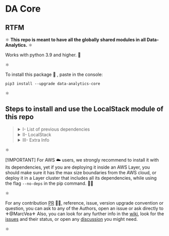 <h1>DA Core</h1>
<h2>RTFM</h2>
⚛️ <b>This repo is meant to have all the globally shared modules in all Data-Analytics.</b> ⚛️

Works with python 3.9 and higher. 💪

⚛️

To install this package 💯 , paste in the console:

 <code>pip3 install --upgrade data-analytics-core</code> 

⚛️

<summary><h2>Steps to install and use the LocalStack module of this repo</h2></summary><blockquote>
    <details><summary>I- List of previous dependencies</summary>
        <ol>
        <li><a href="https://brew.sh/">Brew</a></li>
        <li><a href="https://docs.docker.com/desktop/install/mac-install/">Docker Desktop</a></li>
        <li>Download <a href="https://www.python.org/downloads/release/python-3916/">Python 3.9.16</a></li>
        </ol>
    </details>
    <details><summary>II- LocalStack</summary>
        To be able to use LocalStack docker instances, execute:
        <br><code>pip install localstack</code>
        <br>Then use (if you don't own a PRO account of LS):
        <br><code>docker image pull localstack/localstack:0.14.2</code>
        <br>Else use:
        <br><code>docker image pull localstack/localstack-pro:3.2.0</code>
        <br>You can also use a specific LS big data image (try the<code>latest-bigdata</code> version for cool stuff testing) or any other version of your will 
    </details>
    <details><summary>III- Extra Info</summary>
        <ol>
        Before starting, open docker desktop and initialize (run) a container of the LS image.
        It is usually called <code>AWSLocalStackMock</code>
        <br>Keep in mind that if you are willing to use a pro version, you'll need to state an environment variable called:
        <br><code>LOCALSTACK_AUTH_TOKEN</code> filled with your personal LS PRO token.
        </ol>
    </details>
  </blockquote>

⚛️

[!IMPORTANT] For AWS :cloud: users, we strongly recommend to install it with its dependencies, 
yet if you are deploying it inside an AWS Layer, you should make sure it has the max size boundaries from the AWS cloud,
or deploy it in a Layer cluster that includes all its dependencies, while using the flag 
<code>--no-deps</code> in the pip command. 🧑‍🔧

⚛️

For any contribution [PR](https://github.com/seatcode/data-analytics-core/pulls) 🧑‍💻, reference, 
issue, version upgrade convention or question, you can ask to any of the Authors, open an issue or
 ask directly to ⚜️@MarcVea⚜️️
Also, you can look for any further info in the [wiki](https://github.com/seatcode/data-analytics-core/wiki), 
look for the [issues](https://github.com/seatcode/data-analytics-core/issues) and their status, or open any [discussion](https://github.com/seatcode/data-analytics-core/discussions) you might need.

⚛️
